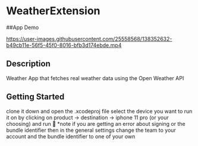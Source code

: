 # WeatherExtension

##App Demo


https://user-images.githubusercontent.com/25558568/138352632-b49cb11e-56f5-45f0-8016-bfb3d174ebde.mp4


## Description
Weather App that fetches real weather data using the Open Weather API


## Getting Started
clone it down and open the .xcodeproj file 
select the device you want to run it on by clicking on product -> destination -> iphone 11 pro (or your choosing)
and run 🎉
*note if you are getting an error about signing or the bundle identifier
then in the general settings change the team to your account and the bundle identifier to one of your own 

